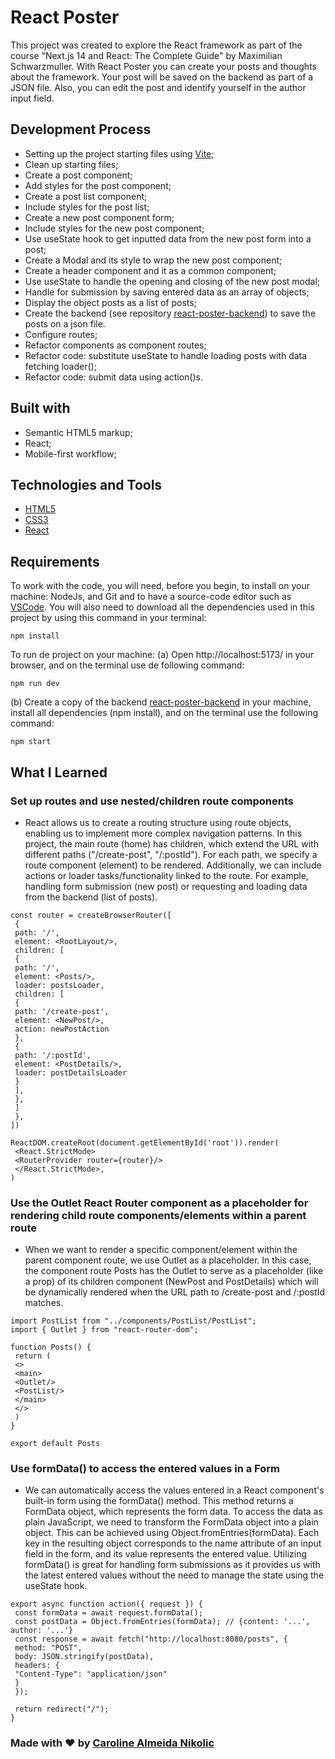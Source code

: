 # React Poster

This project was created to explore the React framework as part of the course "Next.js 14 and React: The Complete Guide" by Maximilian Schwarzmuller. With React Poster you can create your posts and thoughts about the framework. Your post will be saved on the backend as part of a JSON file. Also, you can edit the post and identify yourself in the author input field. 

## Development Process

- Setting up the project starting files using [Vite](https://vitejs.dev/guide/);
- Clean up starting files;
- Create a post component;
- Add styles for the post component;
- Create a post list component; 
- Include styles for the post list;
- Create a new post component form;
- Include styles for the new post component;
- Use useState hook to get inputted data from the new post form into a post;
- Create a Modal and its style to wrap the new post component;
- Create a header component and it as a common component;
- Use useState to handle the opening and closing of the new post modal;
- Handle for submission by saving entered data as an array of objects;
- Display the object posts as a list of posts;
- Create the backend (see repository [react-poster-backend](https://github.com/CarolANikolic/react-poster-backend)) to save the posts on a json file.
- Configure routes;
- Refactor components as component routes;
- Refactor code: substitute useState to handle loading posts with data fetching loader();
- Refactor code: submit data using action()s.

## Built with

- Semantic HTML5 markup;
- React;
- Mobile-first workflow;

## Technologies and Tools

- [HTML5](https://html.com)
- [CSS3](https://www.w3.org/Style/CSS/)
- [React](https://react.dev)

## Requirements

To work with the code, you will need, before you begin, to install on your machine: NodeJs, and Git and to have a source-code editor such as [VSCode](https://code.visualstudio.com).
You will also need to download all the dependencies used in this project by using this command in your terminal:

```
npm install
```

To run de project on your machine: 
 (a) Open http://localhost:5173/ in your browser, and on the terminal use de following command:
```
npm run dev 
```

 (b) Create a copy of the backend [react-poster-backend](https://github.com/CarolANikolic/react-poster-backend) in your machine, install all dependencies (npm install), and on the terminal use the following command:
```
npm start 
```


## What I Learned

### Set up routes and use nested/children route components

- React allows us to create a routing structure using route objects, enabling us to implement more complex navigation patterns. In this project, the main route (home) has children, which extend the URL with different paths ("/create-post", "/:postId"). For each path, we specify a route component (element) to be rendered. Additionally, we can include actions or loader tasks/functionality linked to the route. For example, handling form submission (new post) or requesting and loading data from the backend (list of posts).

~~~
const router = createBrowserRouter([
 { 
 path: '/', 
 element: <RootLayout/>,
 children: [
 { 
 path: '/', 
 element: <Posts/>,
 loader: postsLoader,
 children: [
 { 
 path: '/create-post', 
 element: <NewPost/>,
 action: newPostAction
 },
 {
 path: '/:postId',
 element: <PostDetails/>,
 loader: postDetailsLoader
 }
 ],
 },
 ]
 },
])

ReactDOM.createRoot(document.getElementById('root')).render(
 <React.StrictMode>
 <RouterProvider router={router}/>
 </React.StrictMode>,
)
~~~

### Use the Outlet React Router component as a placeholder for rendering child route components/elements within a parent route
- When we want to render a specific component/element within the parent component route, we use Outlet as a placeholder. In this case, the component route Posts has the Outlet to serve as a placeholder (like a prop) of its children component (NewPost and PostDetails) which will be dynamically rendered when the URL path to /create-post and /:postId matches. 

~~~
import PostList from "../components/PostList/PostList";
import { Outlet } from "react-router-dom";

function Posts() {
 return (
 <>
 <main>
 <Outlet/>
 <PostList/>
 </main>
 </>
 )
}

export default Posts

~~~

### Use formData() to access the entered values in a Form
- We can automatically access the values entered in a React component's built-in form using the formData() method. This method returns a FormData object, which represents the form data. To access the data as plain JavaScript, we need to transform the FormData object into a plain object. This can be achieved using Object.fromEntries(formData). Each key in the resulting object corresponds to the name attribute of an input field in the form, and its value represents the entered value. Utilizing formData() is great for handling form submissions as it provides us with the latest entered values without the need to manage the state using the useState hook.

~~~
export async function action({ request }) {
 const formData = await request.formData();
 const postData = Object.fromEntries(formData); // {content: '...', author: '...'}
 const response = await fetch("http://localhost:8080/posts", {
 method: "POST",
 body: JSON.stringify(postData),
 headers: {
 "Content-Type": "application/json"
 }
 });

 return redirect("/");
}
~~~

### Made with :heart: by [Caroline Almeida Nikolic](https://www.linkedin.com/in/caroline-nikolic/)